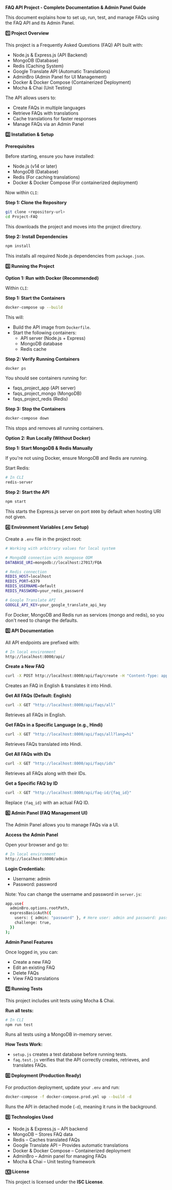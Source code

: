 **FAQ API Project - Complete Documentation & Admin Panel Guide**

This document explains how to set up, run, test, and manage FAQs using the FAQ API and its Admin Panel.


**1️⃣ Project Overview**

This project is a Frequently Asked Questions (FAQ) API built with:

- Node.js & Express.js (API Backend)
- MongoDB (Database)
- Redis (Caching System)
- Google Translate API (Automatic Translations)
- AdminBro (Admin Panel for UI Management)
- Docker & Docker Compose (Containerized Deployment)
- Mocha & Chai (Unit Testing)

The API allows users to:
- Create FAQs in multiple languages
- Retrieve FAQs with translations
- Cache translations for faster responses
- Manage FAQs via an Admin Panel


**2️⃣ Installation & Setup**

**Prerequisites**

Before starting, ensure you have installed:

- Node.js (v14 or later)
- MongoDB (Database)
- Redis (For caching translations)
- Docker & Docker Compose (For containerized deployment)

Now within `CLI`:

**Step 1: Clone the Repository**
```bash
git clone <repository-url>  
cd Project-FAQ
```

This downloads the project and moves into the project directory.

**Step 2: Install Dependencies**

``` bash
npm install
```

This installs all required Node.js dependencies from `package.json`.


**3️⃣ Running the Project**

**Option 1: Run with Docker (Recommended)**

Within `CLI`:

**Step 1: Start the Containers**

``` bash
docker-compose up --build
```

This will:
- Build the API image from `Dockerfile`.
- Start the following containers:
  - API server (Node.js + Express)
  - MongoDB database
  - Redis cache

**Step 2: Verify Running Containers**

``` bash
docker ps
```

You should see containers running for:
- faqs_project_app (API server)
- faqs_project_mongo (MongoDB)
- faqs_project_redis (Redis)

**Step 3: Stop the Containers**

``` bash
docker-compose down
```

This stops and removes all running containers.

**Option 2: Run Locally (Without Docker)**

**Step 1: Start MongoDB & Redis Manually**

If you're not using Docker, ensure MongoDB and Redis are running.

Start Redis:

``` bash
# In CLI
redis-server
```

**Step 2: Start the API**

``` bash
npm start
```

This starts the Express.js server on port `8000` by default when hosting URI not given.


**4️⃣ Environment Variables (.env Setup)**

Create a `.env` file in the project root:

``` bash
# Working with arbitrary values for local system

# MongoDB connection with mongoose ODM
DATABASE_URI=mongodb://localhost:27017/FQA

# Redis connection  
REDIS_HOST=localhost  
REDIS_PORT=6379 
REDIS_USERNAME=default  
REDIS_PASSWORD=your_redis_password

# Google Translate API 
GOOGLE_API_KEY=your_google_translate_api_key
```

For Docker, MongoDB and Redis run as services (mongo and redis), so you don't need to change the defaults.


**5️⃣ API Documentation**

All API endpoints are prefixed with:

```bash
# In local environment 
http://localhost:8000/api/
```

**Create a New FAQ**

``` bash
curl -X POST http://localhost:8000/api/faq/create -H "Content-Type: application/json" -d '{"question": "What is Node.js?", "answer": "Node.js is a JavaScript runtime.", "lang": "hi"}'
```

Creates an FAQ in English & translates it into Hindi.

**Get All FAQs (Default: English)**

``` bash
curl -X GET "http://localhost:8000/api/faqs/all"
```

Retrieves all FAQs in English.

**Get FAQs in a Specific Language (e.g., Hindi)**

``` bash
curl -X GET "http://localhost:8000/api/faqs/all?lang=hi"
```

Retrieves FAQs translated into Hindi.

**Get All FAQs with IDs**

``` bash
curl -X GET "http://localhost:8000/api/faqs/ids"
```

Retrieves all FAQs along with their IDs.

**Get a Specific FAQ by ID**

``` bash
curl -X GET "http://localhost:8000/api/faq-id/{faq_id}"
```

Replace `{faq_id}` with an actual FAQ ID.


**6️⃣ Admin Panel (FAQ Management UI)**

The Admin Panel allows you to manage FAQs via a UI.

**Access the Admin Panel**

Open your browser and go to:

``` bash
# In local environment 
http://localhost:8000/admin
```

**Login Credentials:**
- Username: admin
- Password: password

Note: You can change the username and password in `server.js`:

``` bash
app.use(  
  adminBro.options.rootPath,  
  expressBasicAuth({  
    users: { admin: "password" }, # Here user: admin and password: password 
    challenge: true,  
  })  
);
```

**Admin Panel Features**

Once logged in, you can:
- Create a new FAQ
- Edit an existing FAQ
- Delete FAQs
- View FAQ translations


**7️⃣ Running Tests**

This project includes unit tests using Mocha & Chai.

**Run all tests:**

``` bash
# In CLI
npm run test
```

Runs all tests using a MongoDB in-memory server.

**How Tests Work:**
- `setup.js` creates a test database before running tests.
- `faq.test.js` verifies that the API correctly creates, retrieves, and translates FAQs.


**8️⃣ Deployment (Production Ready)**

For production deployment, update your `.env` and run:

``` bash
docker-compose -f docker-compose.prod.yml up --build -d
```

Runs the API in detached mode (`-d`), meaning it runs in the background.


**9️⃣ Technologies Used**

- Node.js & Express.js – API backend
- MongoDB – Stores FAQ data
- Redis – Caches translated FAQs
- Google Translate API – Provides automatic translations
- Docker & Docker Compose – Containerized deployment
- AdminBro – Admin panel for managing FAQs
- Mocha & Chai – Unit testing framework


**🔟 License**

This project is licensed under the **ISC License**.
